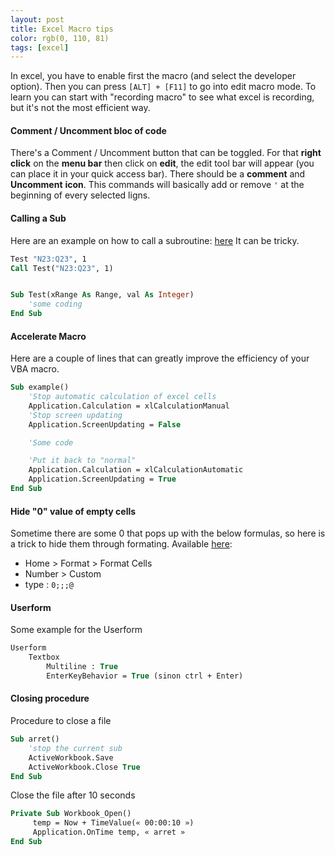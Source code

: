 ```yaml
---
layout: post
title: Excel Macro tips
color: rgb(0, 110, 81)
tags: [excel]
---
```



In excel, you have to enable first the macro (and select the developer option). 
Then you can press `[ALT] + [F11]` to go into edit macro mode. 
To learn you can start with "recording macro" to see what excel is recording, 
but it's not the most efficient way.

#### Comment / Uncomment bloc of code

There's a Comment / Uncomment button that can be toggled. For that **right click** on the **menu bar** then click on **edit**, 
the edit tool bar will appear (you can place it in your quick access bar). There should be a **comment** and **Uncomment** **icon**. This commands will basically add or remove `'` at the beginning of every selected ligns. 

#### Calling a Sub

Here are an example on how to call a subroutine: [here](https://msdn.microsoft.com/en-us/library/office/gg251432.aspx)
It can be tricky.
```vb
Test "N23:Q23", 1
Call Test("N23:Q23", 1)


Sub Test(xRange As Range, val As Integer)
	'some coding
End Sub
```


#### Accelerate Macro

Here are a couple of lines that can greatly improve the efficiency of your VBA macro.

```vb
Sub example()
	'Stop automatic calculation of excel cells
	Application.Calculation = xlCalculationManual
	'Stop screen updating
	Application.ScreenUpdating = False

	'Some code

	'Put it back to "normal"
	Application.Calculation = xlCalculationAutomatic
	Application.ScreenUpdating = True
End Sub
```

#### Hide "0" value of empty cells

Sometime there are some 0 that pops up with the below formulas, 
so here is a trick to hide them through formating.
Available [here](https://support.office.com/en-us/article/Display-or-hide-zero-values-3ec7a433-46b8-4516-8085-a00e9e476b03):

- Home > Format > Format Cells
- Number > Custom
- type : `0;;;@`

#### Userform

Some example for the Userform

```vb
Userform
    Textbox 
        Multiline : True
        EnterKeyBehavior = True (sinon ctrl + Enter)
```


#### Closing procedure

Procedure to close a file

```vb
Sub arret()
	'stop the current sub
    ActiveWorkbook.Save
    ActiveWorkbook.Close True
End Sub
```

Close the file after 10 seconds

```vb
Private Sub Workbook_Open()
     temp = Now + TimeValue(« 00:00:10 »)
     Application.OnTime temp, « arret »
End Sub
```
